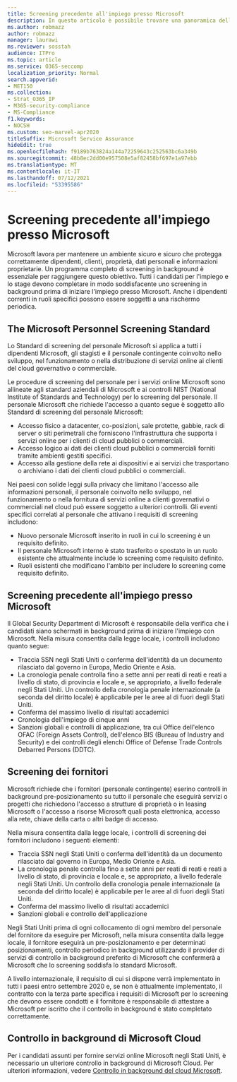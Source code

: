 ```yaml
---
title: Screening precedente all'impiego presso Microsoft
description: In questo articolo è possibile trovare una panoramica delle procedure di screening pre-lavorativo microsoft per Microsoft 365.
ms.author: robmazz
author: robmazz
manager: laurawi
ms.reviewer: sosstah
audience: ITPro
ms.topic: article
ms.service: O365-seccomp
localization_priority: Normal
search.appverid:
- MET150
ms.collection:
- Strat_O365_IP
- M365-security-compliance
- MS-Compliance
f1.keywords:
- NOCSH
ms.custom: seo-marvel-apr2020
titleSuffix: Microsoft Service Assurance
hideEdit: true
ms.openlocfilehash: f9189b763824a144a72259643c252563bc6a349b
ms.sourcegitcommit: 48b8ec2dd00e957508e5af82458bf697e1a97ebb
ms.translationtype: MT
ms.contentlocale: it-IT
ms.lasthandoff: 07/12/2021
ms.locfileid: "53395586"
---
```

# <a name="microsoft-pre-employment-screening"></a>Screening precedente all'impiego presso Microsoft

Microsoft lavora per mantenere un ambiente sicuro e sicuro che protegga correttamente dipendenti, clienti, proprietà, dati personali e informazioni proprietarie. Un programma completo di screening in background è essenziale per raggiungere questo obiettivo. Tutti i candidati per l'impiego e lo stage devono completare in modo soddisfacente uno screening in background prima di iniziare l'impiego presso Microsoft. Anche i dipendenti correnti in ruoli specifici possono essere soggetti a una rischermo periodica.

## <a name="the-microsoft-personnel-screening-standard"></a>The Microsoft Personnel Screening Standard

Lo Standard di screening del personale Microsoft si applica a tutti i dipendenti Microsoft, gli stagisti e il personale contingente coinvolto nello sviluppo, nel funzionamento o nella distribuzione di servizi online ai clienti del cloud governativo o commerciale.

Le procedure di screening del personale per i servizi online Microsoft sono allineate agli standard aziendali di Microsoft e ai controlli NIST (National Institute of Standards and Technology) per lo screening del personale. Il personale Microsoft che richiede l'accesso a quanto segue è soggetto allo Standard di screening del personale Microsoft:

- Accesso fisico a datacenter, co-posizioni, sale protette, gabbie, rack di server o siti perimetrali che forniscono l'infrastruttura che supporta i servizi online per i clienti di cloud pubblici o commerciali.
- Accesso logico ai dati dei clienti cloud pubblici o commerciali forniti tramite ambienti gestiti specifici.
- Accesso alla gestione della rete ai dispositivi e ai servizi che trasportano o archiviano i dati dei clienti cloud pubblici o commerciali.

Nei paesi con solide leggi sulla privacy che limitano l'accesso alle informazioni personali, il personale coinvolto nello sviluppo, nel funzionamento o nella fornitura di servizi online a clienti governativi o commerciali nel cloud può essere soggetto a ulteriori controlli. Gli eventi specifici correlati al personale che attivano i requisiti di screening includono:

- Nuovo personale Microsoft inserito in ruoli in cui lo screening è un requisito definito.
- Il personale Microsoft interno è stato trasferito o spostato in un ruolo esistente che attualmente include lo screening come requisito definito.
- Ruoli esistenti che modificano l'ambito per includere lo screening come requisito definito.

## <a name="microsoft-pre-employment-screening"></a>Screening precedente all'impiego presso Microsoft

Il Global Security Department di Microsoft è responsabile della verifica che i candidati siano schermati in background prima di iniziare l'impiego con Microsoft.
Nella misura consentita dalla legge locale, i controlli includono quanto segue:

- Traccia SSN negli Stati Uniti o conferma dell'identità da un documento rilasciato dal governo in Europa, Medio Oriente e Asia.
- La cronologia penale controlla fino a sette anni per reati di reati e reati a livello di stato, di provincia e locale e, se appropriato, a livello federale negli Stati Uniti. Un controllo della cronologia penale internazionale (a seconda del diritto locale) è applicabile per le aree al di fuori degli Stati Uniti.
- Conferma del massimo livello di risultati accademici
- Cronologia dell'impiego di cinque anni
- Sanzioni globali e controlli di applicazione, tra cui Office dell'elenco OFAC (Foreign Assets Control), dell'elenco BIS (Bureau of Industry and Security) e dei controlli degli elenchi Office of Defense Trade Controls Debarred Persons (DDTC).

## <a name="supplier-screening"></a>Screening dei fornitori

Microsoft richiede che i fornitori (personale contingente) eserino controlli in background pre-posizionamento su tutto il personale che eseguirà servizi o progetti che richiedono l'accesso a strutture di proprietà o in leasing Microsoft o l'accesso a risorse Microsoft quali posta elettronica, accesso alla rete, chiave della carta o altri badge di accesso.

Nella misura consentita dalla legge locale, i controlli di screening dei fornitori includono i seguenti elementi:

- Traccia SSN negli Stati Uniti o conferma dell'identità da un documento rilasciato dal governo in Europa, Medio Oriente e Asia.
- La cronologia penale controlla fino a sette anni per reati di reati e reati a livello di stato, di provincia e locale e, se appropriato, a livello federale negli Stati Uniti. Un controllo della cronologia penale internazionale (a seconda del diritto locale) è applicabile per le aree al di fuori degli Stati Uniti.
- Conferma del massimo livello di risultati accademici
- Sanzioni globali e controllo dell'applicazione

Negli Stati Uniti prima di ogni collocamento di ogni membro del personale del fornitore da eseguire per Microsoft, nella misura consentita dalla legge locale, il fornitore eseguirà un pre-posizionamento e per determinati posizionamenti, controllo periodico in background utilizzando il provider di servizi di controllo in background preferito di Microsoft che confermerà a Microsoft che lo screening soddisfa lo standard Microsoft. 

A livello internazionale, il requisito di cui si dispone verrà implementato in tutti i paesi entro settembre 2020 e, se non è attualmente implementato, il contratto con la terza parte specifica i requisiti di Microsoft per lo screening che devono essere condotti e il fornitore è responsabile di attestare a Microsoft per iscritto che il controllo in background è stato completato correttamente.

## <a name="microsoft-cloud-background-check"></a>Controllo in background di Microsoft Cloud

Per i candidati assunti per fornire servizi online Microsoft negli Stati Uniti, è necessario un ulteriore controllo in background di Microsoft Cloud. Per ulteriori informazioni, vedere [Controllo in background del cloud Microsoft](assurance-cloud-background-check.md).
